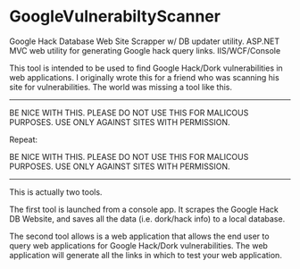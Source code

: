 # GoogleVulnerabiltyScanner
Google Hack Database Web Site Scrapper w/ DB updater utility. ASP.NET MVC web utility for generating Google hack query links. IIS/WCF/Console

This tool is intended to be used to find Google Hack/Dork vulnerabilities in web applications. I originally wrote this for a friend who was scanning his site for vulnerabilities. The world was missing a tool like this.

---------------------

BE NICE WITH THIS. PLEASE DO NOT USE THIS FOR MALICOUS PURPOSES. USE ONLY AGAINST SITES WITH PERMISSION.

Repeat:

BE NICE WITH THIS. PLEASE DO NOT USE THIS FOR MALICOUS PURPOSES. USE ONLY AGAINST SITES WITH PERMISSION.

---------------------

This is actually two tools.

The first tool is launched from a console app. It scrapes the Google Hack DB Website, and saves all the data (i.e. dork/hack info) to a local database.

The second tool allows is a web application that allows the end user to query web applications for Google Hack/Dork vulnerabilities. The web application will generate all the links in which to test your web application.

